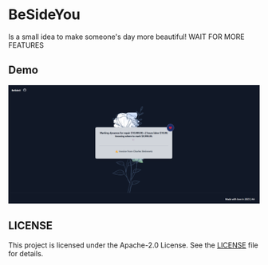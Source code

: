 # BeSideYou

Is a small idea to make someone's day more beautiful! WAIT FOR MORE FEATURES

## Demo
![Beside you by aavision](https://github.com/AAVision/beSideYou/blob/master/demo.png?raw=true)


## LICENSE

This project is licensed under the Apache-2.0 License. See the [LICENSE](https://github.com/aavision/beSideYou/blob/main/LICENSE) file for details.